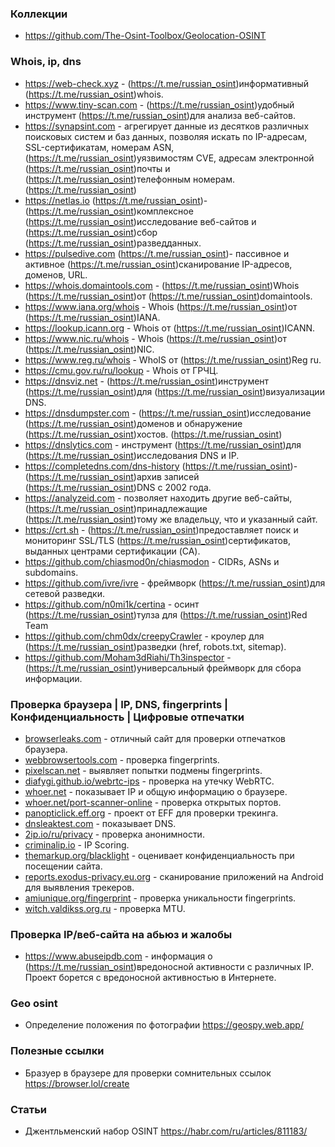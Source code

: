 ### Коллекции

- https://github.com/The-Osint-Toolbox/Geolocation-OSINT

### Whois, ip, dns

- https://web-check.xyz -  (https://t.me/russian_osint)информативный  (https://t.me/russian_osint)whois.
- https://www.tiny-scan.com -  (https://t.me/russian_osint)удобный инструмент  (https://t.me/russian_osint)для анализа веб-сайтов.
- https://synapsint.com - агрегирует данные из десятков различных поисковых систем и баз данных, позволяя искать по IP-адресам, SSL-сертификатам, номерам ASN,  (https://t.me/russian_osint)уязвимостям CVE, адресам электронной  (https://t.me/russian_osint)почты и  (https://t.me/russian_osint)телефонным номерам.  (https://t.me/russian_osint)
- https://netlas.io  (https://t.me/russian_osint)-  (https://t.me/russian_osint)комплексное  (https://t.me/russian_osint)исследование веб-сайтов и  (https://t.me/russian_osint)сбор  (https://t.me/russian_osint)разведданных.
- https://pulsedive.com  (https://t.me/russian_osint)- пассивное и активное  (https://t.me/russian_osint)сканирование IP-адресов, доменов, URL.
- https://whois.domaintools.com -  (https://t.me/russian_osint)Whois  (https://t.me/russian_osint)от  (https://t.me/russian_osint)domaintools.
- https://www.iana.org/whois - Whois  (https://t.me/russian_osint)от  (https://t.me/russian_osint)IANA.
- https://lookup.icann.org - Whois от  (https://t.me/russian_osint)ICANN.
- https://www.nic.ru/whois - Whois  (https://t.me/russian_osint)от  (https://t.me/russian_osint)NIC.
- https://www.reg.ru/whois - WhoIS от  (https://t.me/russian_osint)Reg ru.
- https://cmu.gov.ru/ru/lookup - Whois от ГРЧЦ.
- https://dnsviz.net -  (https://t.me/russian_osint)инструмент  (https://t.me/russian_osint)для  (https://t.me/russian_osint)визуализации DNS.
- https://dnsdumpster.com -  (https://t.me/russian_osint)исследование  (https://t.me/russian_osint)доменов и обнаружение  (https://t.me/russian_osint)хостов.  (https://t.me/russian_osint)
- https://dnslytics.com - инструмент  (https://t.me/russian_osint)для  (https://t.me/russian_osint)исследования DNS и IP.
- https://completedns.com/dns-history  (https://t.me/russian_osint)-  (https://t.me/russian_osint)архив записей  (https://t.me/russian_osint)DNS c 2002 года.
- https://analyzeid.com - позволяет находить другие веб-сайты,  (https://t.me/russian_osint)принадлежащие  (https://t.me/russian_osint)тому же владельцу, что и указанный сайт.
- https://crt.sh -  (https://t.me/russian_osint)предоставляет поиск и мониторинг SSL/TLS  (https://t.me/russian_osint)сертификатов, выданных центрами сертификации (CA).
- https://github.com/chiasmod0n/chiasmodon - CIDRs, ASNs и subdomains.
- https://github.com/ivre/ivre - фреймворк  (https://t.me/russian_osint)для сетевой разведки.
- https://github.com/n0mi1k/certina - осинт  (https://t.me/russian_osint)тулза для  (https://t.me/russian_osint)Red Team
- https://github.com/chm0dx/creepyCrawler - кроулер для  (https://t.me/russian_osint)разведки (href, robots.txt, sitemap).
- https://github.com/Moham3dRiahi/Th3inspector -   (https://t.me/russian_osint)универсальный фреймворк для сбора информации.

### Проверка браузера | IP, DNS, fingerprints | Конфиденциальность | Цифровые отпечатки

- [browserleaks.com](https://browserleaks.com) - отличный сайт для проверки отпечатков браузера.
- [webbrowsertools.com](https://webbrowsertools.com) - проверка fingerprints.
- [pixelscan.net](https://pixelscan.net) - выявляет попытки подмены fingerprints.
- [diafygi.github.io/webrtc-ips](https://diafygi.github.io/webrtc-ips) - проверка на утечку WebRTC.
- [whoer.net](https://whoer.net) - показывает IP и общую информацию о браузере.
- [whoer.net/port-scanner-online](https://whoer.net/port-scanner-online) - проверка открытых портов.
- [panopticlick.eff.org](https://panopticlick.eff.org) - проект от EFF для проверки трекинга.
- [dnsleaktest.com](https://www.dnsleaktest.com) - показывает DNS.
- [2ip.io/ru/privacy](https://2ip.io/ru/privacy) - проверка анонимности.
- [criminalip.io](https://www.criminalip.io/) - IP Scoring.
- [themarkup.org/blacklight](https://themarkup.org/blacklight) - оценивает конфиденциальность при посещении сайта.
- [reports.exodus-privacy.eu.org](https://reports.exodus-privacy.eu.org) - сканирование приложений на Android для выявления трекеров.
- [amiunique.org/fingerprint](https://amiunique.org/fingerprint) - проверка уникальности fingerprints.
- [witch.valdikss.org.ru](http://witch.valdikss.org.ru) - проверка MTU.

### Проверка IP/веб-сайта на абьюз и жалобы

- https://www.abuseipdb.com - информация о  (https://t.me/russian_osint)вредоносной активности с различных IP. Проект борется с вредоносной активностью в Интернете.

### Geo osint

- Определение положения по фотографии https://geospy.web.app/

### Полезные ссылки

- Бразуер в браузере для проверки сомнительных ссылок https://browser.lol/create

### Статьи

- Джентльменский набор OSINT https://habr.com/ru/articles/811183/
